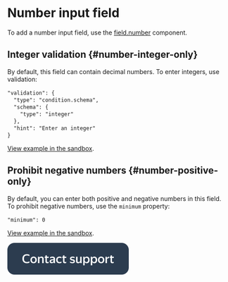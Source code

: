 # Number input field

To add a number input field, use the [field.number](../reference/field.number.md) component.


## Integer validation {#number-integer-only}

By default, this field can contain decimal numbers. To enter integers, use validation:

```
"validation": {
  "type": "condition.schema",
  "schema": {
    "type": "integer"
  },
  "hint": "Enter an integer"
}
```


[View example in the sandbox](https://clck.ru/U3CAu).


## Prohibit negative numbers {#number-positive-only}

By default, you can enter both positive and negative numbers in this field. To prohibit negative numbers, use the `minimum` property:

```
"minimum": 0
```


[View example in the sandbox](https://clck.ru/U7NNo).


[![image](../_images/buttons/contact-support.svg)](../concepts/support.md)
